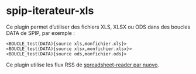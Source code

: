 # spip-iterateur-xls

Ce plugin permet d’utiliser des fichiers XLS, XLSX ou ODS dans des boucles DATA de SPIP, par exemple :

```
<BOUCLE_test(DATA){source xls,monfichier.xls}>
<BOUCLE_test(DATA){source xlsx,monfichier.xlsx}>
<BOUCLE_test(DATA){source ods,monfichier.ods}>
```

Ce plugin utilise les flux RSS de [spreadsheet-reader par nuovo](https://github.com/nuovo/spreadsheet-reader).